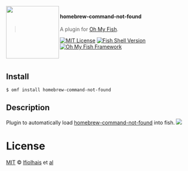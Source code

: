 <img src="https://cdn.rawgit.com/oh-my-fish/oh-my-fish/e4f1c2e0219a17e2c748b824004c8d0b38055c16/docs/logo.svg" align="left" width="144px" height="144px"/>

#### homebrew-command-not-found
> A plugin for [Oh My Fish][omf-link].

[![MIT License](https://img.shields.io/badge/license-MIT-007EC7.svg?style=flat-square)](/LICENSE)
[![Fish Shell Version](https://img.shields.io/badge/fish-v2.2.0-007EC7.svg?style=flat-square)](http://fishshell.com)
[![Oh My Fish Framework](https://img.shields.io/badge/Oh%20My%20Fish-Framework-007EC7.svg?style=flat-square)](https://www.github.com/oh-my-fish/oh-my-fish)

<br/>

## Install

```fish
$ omf install homebrew-command-not-found
```


## Description
Plugin to automatically load [homebrew-command-not-found][brew-cmd-not-found] into fish.
<img src="http://cl.ly/image/270k2s0u3n3e/Screen%20Shot%202015-12-08%20at%2012.10.59.png"/>


# License

[MIT][mit] © [lfiolhais][author] et [al][contributors]


[mit]:            http://opensource.org/licenses/MIT
[author]:         http://github.com/lfiolhais
[contributors]:   https://github.com/{{USER}}/pkg-homebrew-command-not-found/graphs/contributors
[omf-link]:       https://www.github.com/oh-my-fish/oh-my-fish
[brew-cmd-not-found]: https://github.com/Homebrew/homebrew-command-not-found
[license-badge]:  https://img.shields.io/badge/license-MIT-007EC7.svg?style=flat-square
